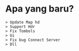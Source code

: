 # Apa yang baru?
```
> Update Map hd 
> Support Hdr
> Fix Tombols
> Ui
> Fix bug Connect Server
> Dll
```
